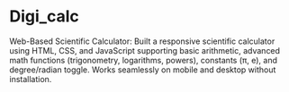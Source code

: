 # Digi_calc
Web-Based Scientific Calculator: Built a responsive scientific calculator using HTML, CSS, and JavaScript supporting basic arithmetic, advanced math functions (trigonometry, logarithms, powers), constants (π, e), and degree/radian toggle. Works seamlessly on mobile and desktop without installation.
